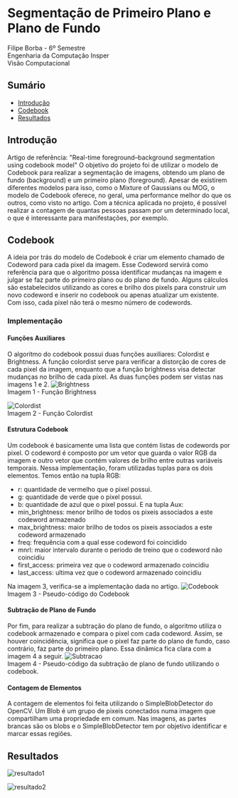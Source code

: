 # Segmentação de Primeiro Plano e Plano de Fundo
Filipe Borba - 6º Semestre<br>
Engenharia da Computação Insper<br>
Visão Computacional<br>

## Sumário

- [Introdução](#introducao)
- [Codebook](#codebook)
- [Resultados](#resultados)

## Introdução
Artigo de referência: "Real-time foreground–background segmentation using codebook model"
O objetivo do projeto foi de utilizar o modelo de Codebook para realizar a segmentação de imagens, obtendo um plano de fundo (background) e um primeiro plano (foreground). Apesar de existirem diferentes modelos para isso, como o Mixture of Gaussians ou MOG, o modelo de Codebook oferece, no geral, uma performance melhor do que os outros, como visto no artigo.
Com a técnica aplicada no projeto, é possível realizar a contagem de quantas pessoas passam por um determinado local, o que é interessante para manifestações, por exemplo.

## Codebook
A ideia por trás do modelo de Codebook é criar um elemento chamado de Codeword para cada pixel da imagem. Esse Codeword servirá como referência para que o algoritmo possa identificar mudanças na imagem e julgar se faz parte do primeiro plano ou do plano de fundo. Alguns cálculos são estabelecidos utilizando as cores e brilho dos pixels para construir um novo codeword e inserir no codebook ou apenas atualizar um existente. Com isso, cada pixel não terá o mesmo número de codewords.

### Implementação
#### Funções Auxiliares
O algoritmo do codebook possui duas funções auxiliares: Colordist e Brightness.
A função colordist serve para verificar a distorção de cores de cada pixel da imagem, enquanto que a função brightness visa detectar mudanças no brilho de cada pixel. As duas funções podem ser vistas nas imagens 1 e 2.
![Brightness](https://i.imgur.com/gaJs3LE.png)
<br>
Imagem 1 - Função Brightness

![Colordist](https://i.imgur.com/l6JoE1T.png)
<br>
Imagem 2 - Função Colordist

#### Estrutura Codebook
Um codebook é basicamente uma lista que contém listas de codewords por pixel. O codeword é composto por um vetor que guarda o valor RGB da imagem e outro vetor que contém valores de brilho entre outras variáveis temporais. Nessa implementação, foram utilizadas tuplas para os dois elementos.
Temos então na tupla RGB:
- r: quantidade de vermelho que o pixel possui.
- g: quantidade de verde que o pixel possui.
- b: quantidade de azul que o pixel possui.
E na tupla Aux:
- min_brightness: menor brilho de todos os pixeis associados a este codeword armazenado
- max_brightness: maior brilho de todos os pixeis associados a este codeword armazenado
- freq: frequência com a qual esse codeword foi coincidido
- mnrl: maior intervalo durante o periodo de treino que o codeword não coincidiu
- first_access: primeira vez que o codeword armazenado coincidiu
- last_access: ultima vez que o codeword armazenado coincidiu

Na imagem 3, verifica-se a implementação dada no artigo.
![Codebook](https://i.imgur.com/OwbGkIj.png)
Imagem 3 - Pseudo-código do Codebook

#### Subtração de Plano de Fundo
Por fim, para realizar a subtração do plano de fundo, o algoritmo utiliza o codebook armazenado e compara o pixel com cada codeword. Assim, se houver coincidência, significa que o pixel faz parte do plano de fundo, caso contrário, faz parte do primeiro plano. Essa dinâmica fica clara com a imagem 4 a seguir.
![Subtracao](https://i.imgur.com/VMW7ljF.png)
<br>
Imagem 4 - Pseudo-código da subtração de plano de fundo utilizando o codebook.

#### Contagem de Elementos
A contagem de elementos foi feita utilizando o SimpleBlobDetector do OpenCV. Um Blob é um grupo de pixeis conectados numa imagem que compartilham uma propriedade em comum. Nas imagens, as partes brancas são os blobs e o SimpleBlobDetector tem por objetivo identificar e marcar essas regiões.

## Resultados
![resultado1](https://i.imgur.com/YIWPAWu.png)

![resultado2](https://i.imgur.com/qqun12F.png)
